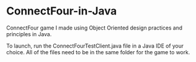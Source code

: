 # ConnectFour-in-Java
ConnectFour game I made using Object Oriented design practices and principles in Java. 

To launch, run the ConnectFourTestClient.java file in a Java IDE of your choice. 
All of the files need to be in the same folder for the game to work.

